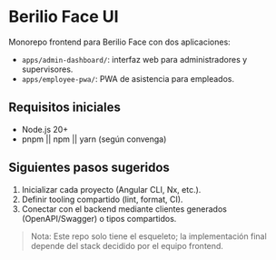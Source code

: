 # Berilio Face UI

Monorepo frontend para Berilio Face con dos aplicaciones:

- `apps/admin-dashboard/`: interfaz web para administradores y supervisores.
- `apps/employee-pwa/`: PWA de asistencia para empleados.

## Requisitos iniciales

- Node.js 20+
- pnpm || npm || yarn (según convenga)

## Siguientes pasos sugeridos

1. Inicializar cada proyecto (Angular CLI, Nx, etc.).
2. Definir tooling compartido (lint, format, CI).
3. Conectar con el backend mediante clientes generados (OpenAPI/Swagger) o tipos compartidos.

> Nota: Este repo solo tiene el esqueleto; la implementación final depende del stack decidido por el equipo frontend.
